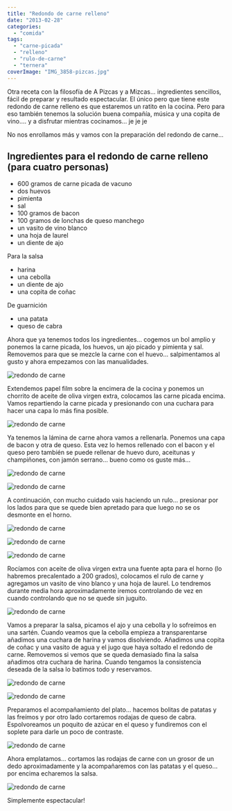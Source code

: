 ```yaml
---
title: "Redondo de carne relleno"
date: "2013-02-28"
categories:
  - "comida"
tags:
  - "carne-picada"
  - "relleno"
  - "rulo-de-carne"
  - "ternera"
coverImage: "IMG_3858-pizcas.jpg"
---
```


Otra receta con la filosofía de A Pizcas y a Mizcas... ingredientes sencillos, fácil de preparar y resultado espectacular. El único pero que tiene este redondo de carne relleno es que estaremos un ratito en la cocina. Pero para eso también tenemos la solución buena compañía, música y una copita de vino.... y a disfrutar mientras cocinamos... je je je

No nos enrollamos más y vamos con la preparación del redondo de carne...

## Ingredientes para el redondo de carne relleno (para cuatro personas)

- 600 gramos de carne picada de vacuno
- dos huevos
- pimienta
- sal
- 100 gramos de bacon
- 100 gramos de lonchas de queso manchego
- un vasito de vino blanco
- una hoja de laurel
- un diente de ajo

Para la salsa

- harina
- una cebolla
- un diente de ajo
- una copita de coñac

De guarnición

- una patata
- queso de cabra

Ahora que ya tenemos todos los ingredientes... cogemos un bol amplio y ponemos la carne picada, los huevos, un ajo picado y pimienta y sal. Removemos para que se mezcle la carne con el huevo... salpimentamos al gusto y ahora empezamos con las manualidades.

![redondo de carne](images/IMG_5209-pizcas.jpg "redondo de carne (pizcas)")

Extendemos papel film sobre la encimera de la cocina y ponemos un chorrito de aceite de oliva virgen extra, colocamos las carne picada encima. Vamos repartiendo la carne picada y presionando con una cuchara para hacer una capa lo más fina posible.

![redondo de carne](images/IMG_5211-pizcas.jpg "redondo de carne (pizcas)")

Ya tenemos la lámina de carne ahora vamos a rellenarla. Ponemos una capa de bacon y otra de queso. Esta vez lo hemos rellenado con el bacon y el queso pero también se puede rellenar de huevo duro, aceitunas y champiñones, con jamón serrano... bueno como os guste más...

![redondo de carne](images/IMG_5213-pizcas.jpg "redondo de carne (pizcas)")

![redondo de carne](images/IMG_5215-pizcas.jpg "redondo de carne (pizcas)")

A continuación, con mucho cuidado vais haciendo un rulo... presionar por los lados para que se quede bien apretado para que luego no se os desmonte en el horno.

![redondo de carne](images/IMG_5217-pizcas-300x225.jpg "redondo de carne (pizcas)")

![redondo de carne](images/IMG_5219-pizcas-300x225.jpg "redondo de carne (pizcas)")

![redondo de carne](images/IMG_5221-pizcas-300x225.jpg "redondo de carne (pizcas)")

Rocíamos con aceite de oliva virgen extra una fuente apta para el horno (lo habremos precalentado a 200 grados), colocamos el rulo de carne y agregamos un vasito de vino blanco y una hoja de laurel. Lo tendremos durante media hora aproximadamente iremos controlando de vez en cuando controlando que no se quede sin juguito.

![redondo de carne](images/IMG_3815-pizcas.jpg "redondo de carne (pizcas)")

Vamos a preparar la salsa, picamos el ajo y una cebolla y lo sofreímos en una sartén. Cuando veamos que la cebolla empieza a transparentarse añadimos una cuchara de harina y vamos disolviendo. Añadimos una copita de coñac y una vasito de agua y el jugo que haya soltado el redondo de carne. Removemos si vemos que se queda demasiado fina la salsa añadimos otra cuchara de harina. Cuando tengamos la consistencia deseada de la salsa lo batimos todo y reservamos.

![redondo de carne](images/IMG_3823-pizcas-300x225.jpg "redondo de carne (pizcas)")

![redondo de carne](images/IMG_3830-pizcas-300x225.jpg "redondo de carne (pizcas)")

Preparamos el acompañamiento del plato... hacemos bolitas de patatas y las freímos y por otro lado cortaremos rodajas de queso de cabra. Espolvoreamos un poquito de azúcar en el queso y fundiremos con el soplete para darle un poco de contraste.

![redondo de carne](images/IMG_3853-pizcas-300x225.jpg "redondo de carne (pizcas)")

Ahora emplatamos... cortamos las rodajas de carne con un grosor de un dedo aproximadamente y la acompañaremos con las patatas y el queso... por encima echaremos la salsa.

![redondo de carne](images/IMG_3858-pizcas.jpg "redondo de carne (pizcas)")

Simplemente espectacular!
